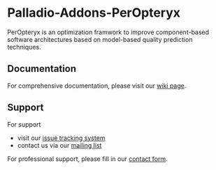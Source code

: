 # Palladio-Addons-PerOpteryx
PerOpteryx is an optimization framwork to improve component-based software architectures based on model-based quality prediction techniques. 

## Documentation
For comprehensive documentation, please visit our [wiki page](http://sdqweb.ipd.uka.de/wiki/PerOpteryx).

## Support
For support
* visit our [issue tracking system](https://palladio-simulator.com/jira)
* contact us via our [mailing list](https://lists.ira.uni-karlsruhe.de/mailman/listinfo/palladio-dev)

For professional support, please fill in our [contact form](http://www.palladio-simulator.com/about_palladio/support/).
